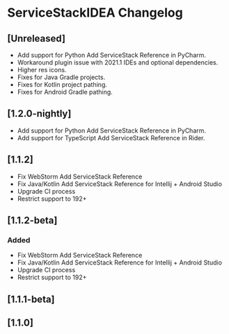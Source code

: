 <!-- Keep a Changelog guide -> https://keepachangelog.com -->

# ServiceStackIDEA Changelog

## [Unreleased]
- Add support for Python Add ServiceStack Reference in PyCharm.
- Workaround plugin issue with 2021.1 IDEs and optional dependencies.
- Higher res icons.
- Fixes for Java Gradle projects.
- Fixes for Kotlin project pathing.
- Fixes for Android Gradle pathing.
## [1.2.0-nightly]
- Add support for Python Add ServiceStack Reference in PyCharm.
- Add support for TypeScript Add ServiceStack Reference in Rider.
## [1.1.2]
- Fix WebStorm Add ServiceStack Reference
- Fix Java/Kotlin Add ServiceStack Reference for Intellij + Android Studio
- Upgrade CI process
- Restrict support to 192+
## [1.1.2-beta]
### Added
- Fix WebStorm Add ServiceStack Reference
- Fix Java/Kotlin Add ServiceStack Reference for Intellij + Android Studio
- Upgrade CI process
- Restrict support to 192+
## [1.1.1-beta]
## [1.1.0]

